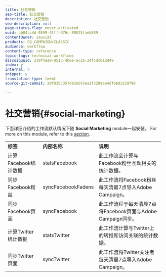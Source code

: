 ```yaml
---
title: 社交营销
seo-title: 社交营销
description: 社交营销
seo-description: null
page-status-flag: never-activated
uuid: ab84cc4d-0599-4fff-976c-89525faeb889
contentOwner: sauviat
products: SG_CAMPAIGN/CLASSIC
audience: workflow
content-type: reference
topic-tags: technical-workflows
discoiquuid: 339f4aa9-0513-4b0e-ac2a-24f5dc012d49
index: y
internal: n
snippet: y
translation-type: tm+mt
source-git-commit: 20f835c357d016643ea1f3209ee4dfb6d3239f90

---
```



# 社交营销{#social-marketing}

下面详细介绍的工作流默认情况下随 **Social Marketing** module一起安装。 For more on this module, refer to this [section](../../social/using/starting-workflows.md).

<table> 
 <tbody> 
  <tr> 
   <td> <strong>标签</strong><br /> </td> 
   <td> <strong>内部名称</strong><br /> </td> 
   <td> <strong>说明</strong><br /> </td> 
  </tr> 
  <tr> 
   <td> <span class="uicontrol">计算Facebook统计数据</span><br /> </td> 
   <td> <span class="uicontrol">statsFacebook</span><br /> </td> 
   <td> 此工作流会计算与Facebook粉丝互动相关的统计数据。<br /> </td> 
  </tr> 
  <tr> 
   <td> <span class="uicontrol">同步Facebook粉丝</span><br /> </td> 
   <td> <span class="uicontrol">syncFacebookFadens</span><br /> </td> 
   <td> 此工作流将Facebook粉丝每天清晨7点导入Adobe Campaign。<br /> </td> 
  </tr> 
  <tr> 
   <td> <span class="uicontrol">同步Facebook页面</span><br /> </td> 
   <td> <span class="uicontrol">syncFacebook</span><br /> </td> 
   <td> 此工作流程于每天清晨7点将Facebook页面与Adobe Campaign同步。<br /> </td> 
  </tr> 
  <tr> 
   <td> <span class="uicontrol">计算Twitter统计数据</span><br /> </td> 
   <td> <span class="uicontrol">statsTwitter</span><br /> </td> 
   <td> 此工作流计算与Twitter上的转推和访问关联的统计数据。<br /> </td> 
  </tr> 
  <tr> 
   <td> <span class="uicontrol">同步Twitter页面</span><br /> </td> 
   <td> <span class="uicontrol">syncTwitter</span><br /> </td> 
   <td> 此工作流将Twitter关注者每天清晨7点导入Adobe Campaign。<br /> </td> 
  </tr> 
 </tbody> 
</table>


